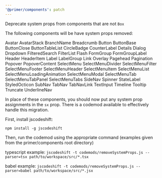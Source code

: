 ```yaml
---
'@primer/components': patch
---
```


Deprecate system props from components that are not `Box`

The following components will be have system props removed:

Avatar
AvatarStack
BranchName
Breadcrumb
Button
ButtonBase
ButtonClose
ButtonTableList
CircleBadge
CounterLabel
Details
Dialog
Dropdown
FilteredSearch
FilterList
Flash
FormGroup
FormGroupLabel
Header
HeaderItem
Label
LabelGroup
Link
Overlay
Pagehead
Pagination
Popover
PopoverContent
SelectMenu
SelectMenuDivider
SelectMenuFilter
SelectMenuFooter
SelectMenuHeader
SelectMenuItem
SelectMenuList
SelectMenuLoadingAnimation
SelectMenuModal
SelectMenuTab
SelectMenuTabPanel
SelectMenuTabs
SideNav
Spinner
StateLabel
StyledOcticon
SubNav
TabNav
TabNavLink
TextInput
Timeline
Tooltip
Truncate
UnderlineNav

In place of these components, you should now put any system prop assignments in the `sx` prop. There is a codemod available to effectively handle this migration.

First, install jscodeshift:

`npm install -g jscodeshift`

Then, run the codemod using the appropriate command (examples given from the primer/components root directory)

typescript example:
`jscodeshift -t codemods/removeSystemProps.js --parser=tsx path/to/workspace/src/*.tsx`

babel example:
`jscodeshift -t codemods/removeSystemProps.js --parser=babel path/to/workspace/src/*.jsx`
